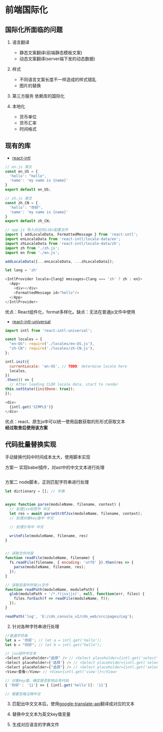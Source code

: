 # 前端国际化

## 国际化所面临的问题

1. 语言翻译
    * 静态文案翻译(前端静态模板文案)
    * 动态文案翻译(server端下发的动态数据)

2. 样式
    * 不同语言文案长度不一样造成的样式错乱
    * 图片的替换

3. 第三方服务 依赖库的国际化

4. 本地化
    * 货币单位
    * 货币汇率
    * 时间格式


## 现有的库
* [react-intl](https://github.com/yahoo/react-intl)
```js
// en.js 英文
const en_US = {
  'hello': "hello",
  'name': 'my name is {name}'
}
export default en_US;

// zh.js 英文
const zh_CN = {
  'hello': "你好",
  'name': 'my name is {name}'
}
export default zh_CN;

// app.js 导入对应的i18n配置文件
import { addLocaleData, FormattedMessage } from 'react-intl';
import enLocaleData from 'react-intl/locale-data/en';
import zhLocaleData from 'react-intl/locale-data/zh';
import zh from './zh.js';
import en from './en.js';

addLocaleData([...enLocaleData, ...zhLocaleData]);

let lang = 'zh'

<IntlProvider locale={lang} messages={lang === 'zh' ? zh : en}>
  <App>
    <div></div>
    <FormattedMessage id="hello"/>
  </App>
</IntlProvider>
```
优点：React组件化，format多样化。缺点：无法在普通js文件中使用

* [react-intl-universal](https://github.com/alibaba/react-intl-universal)
```js
import intl from 'react-intl-universal';

const locales = {
  "en-US": require('./locales/en-US.js'),
  "zh-CN": require('./locales/zh-CN.js'),
};

intl.init({
  currentLocale: 'en-US', // TODO: determine locale here
  locales,
})
.then(() => {
  // After loading CLDR locale data, start to render
this.setState({initDone: true});
});

<div>
  {intl.get('SIMPLE')}
</div>

```
优点：react、原生js中可以统一使用函数获取的形形式获取文本  
**经过取舍后使用该方案**


## 代码批量替换实现

手动替换代码中时间成本太大，使用脚本实现

方案一 实现babel插件，对ast中的中文文本进行处理
```js
```


方案二 node脚本，正则匹配字符串进行处理
```js
let dictionary = []; // 字典


async function parse(moduleName, filename, context) {
  // 处理jsx标签中 中文
  let res = await parseStrOfJsx(moduleName, filename, context);
  // 处理对象key值中 中文

  // 处理引号中 中文

  writeFile(moduleName, filename, res)
}


// 读取文件内容
function readFile(moduleName, filename) {
  fs.readFile(filename, { encoding: 'utf8' }).then(res => {
    parse(moduleName, filename, res);
  });
}

// 读取目录中所有js文件
function readPath(moduleName, modulePath) {
  glob(modulePath + '/*.?(jsx|js)', null, function(err, files) {
    files.forEach(f => readFile(moduleName, f));
  });
}

readPath('log', 'E:/cdn_console_v2/cdn_web/src/pages/Log');
```

2. 针对各种字符串进行处理
```javascript
//普通字符串
let a = '你好'; // let a = intl.get('hello');
let b = "你好"; // let b = intl.get("hello");

// jsx组件中文本
<Select placeholder="选择" /> // <Select placeholder={intl.get('select')} />
<Select placeholder={'选择'} /> // <Select placeholder={intl.get('select')} />
<Select placeholder={"选择"} /> // <Select placeholder={intl.get('select')} />
<View>查看</View> // <View>{intl.get('view')}</View>

// 对象key值，确定是否影响业务代码
{ '你好'： '11'} => { [intl.get('hello')]: '11'}

// 需要忽略注释中文

```

3. 匹配出中文文本后，使用[google-translate-api](https://github.com/matheuss/google-translate-api)翻译成对应的文本

4. 替换中文文本为英文key值变量

5. 生成对应语言的字典文件
